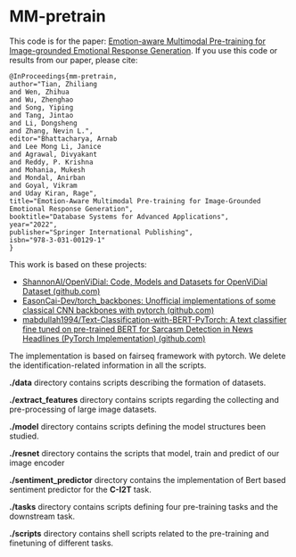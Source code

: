 # MM-pretrain

This code is for the paper: [Emotion-aware Multimodal Pre-training for Image-grounded Emotional Response Generation](https://link.springer.com/chapter/10.1007/978-3-031-00129-1_1#citeas). If you use this code or results from our paper, please cite:

```
@InProceedings{mm-pretrain,
author="Tian, Zhiliang
and Wen, Zhihua
and Wu, Zhenghao
and Song, Yiping
and Tang, Jintao
and Li, Dongsheng
and Zhang, Nevin L.",
editor="Bhattacharya, Arnab
and Lee Mong Li, Janice
and Agrawal, Divyakant
and Reddy, P. Krishna
and Mohania, Mukesh
and Mondal, Anirban
and Goyal, Vikram
and Uday Kiran, Rage",
title="Emotion-Aware Multimodal Pre-training for Image-Grounded Emotional Response Generation",
booktitle="Database Systems for Advanced Applications",
year="2022",
publisher="Springer International Publishing",
isbn="978-3-031-00129-1"
}
```


This work is based on these projects:

- [ShannonAI/OpenViDial: Code, Models and Datasets for OpenViDial Dataset (github.com)](https://github.com/ShannonAI/OpenViDial)
- [EasonCai-Dev/torch_backbones: Unofficial implementations of some classical CNN backbones with pytorch (github.com)](https://github.com/EasonCai-Dev/torch_backbones)
- [mabdullah1994/Text-Classification-with-BERT-PyTorch: A text classifier fine tuned on pre-trained BERT for Sarcasm Detection in News Headlines (PyTorch Implementation) (github.com)](https://github.com/mabdullah1994/Text-Classification-with-BERT-PyTorch)



The implementation is based on fairseq framework with pytorch. We delete the identification-related information in all the scripts.



**./data** directory contains scripts describing the formation of datasets.

**./extract_features** directory contains scripts regarding the collecting and pre-processing of large image datasets.

**./model** directory contains scripts defining the model structures been studied.

**./resnet** directory contains the scripts that model, train and predict of our image encoder

**./sentiment_predictor** directory contains the implementation of Bert based sentiment predictor for the **C-I2T** task.

**./tasks** directory contains scripts defining four pre-training tasks and the downstream task. 

**./scripts** directory contains shell scripts related to the pre-training and finetuning of different tasks.

